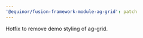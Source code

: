```yaml
---
'@equinor/fusion-framework-module-ag-grid': patch
---
```


Hotfix to remove demo styling of ag-grid.
